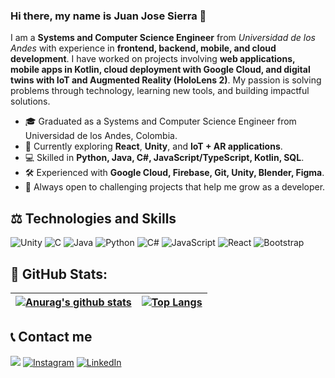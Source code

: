 ### Hi there, my name is Juan Jose Sierra 👋

I am a **Systems and Computer Science Engineer** from *Universidad de los Andes* with experience in **frontend, backend, mobile, and cloud development**. I have worked on projects involving **web applications, mobile apps in Kotlin, cloud deployment with Google Cloud, and digital twins with IoT and Augmented Reality (HoloLens 2)**. My passion is solving problems through technology, learning new tools, and building impactful solutions.  

- 🎓 Graduated as a Systems and Computer Science Engineer from Universidad de los Andes, Colombia.  
- 🌱 Currently exploring **React**, **Unity**, and **IoT + AR applications**.  
- 💻 Skilled in **Python, Java, C#, JavaScript/TypeScript, Kotlin, SQL**.  
- 🛠️ Experienced with **Google Cloud, Firebase, Git, Unity, Blender, Figma**.  
- 🚀 Always open to challenging projects that help me grow as a developer. 


## ⚖ Technologies and Skills
![Unity](https://img.shields.io/badge/unity-%23000000.svg?style=for-the-badge&logo=unity&logoColor=white)
![C](https://img.shields.io/badge/c-%2300599C.svg?style=for-the-badge&logo=c&logoColor=white)
![Java](https://img.shields.io/badge/java-%23ED8B00.svg?style=for-the-badge&logo=java&logoColor=white)
![Python](https://img.shields.io/badge/python-3670A0?style=for-the-badge&logo=python&logoColor=ffdd54)
![C#](https://img.shields.io/badge/c%23-%23239120.svg?style=for-the-badge&logo=c-sharp&logoColor=white)
![JavaScript](https://img.shields.io/badge/javascript-%23323330.svg?style=for-the-badge&logo=javascript&logoColor=%23F7DF1E)
![React](https://img.shields.io/badge/react-%2320232a.svg?style=for-the-badge&logo=react&logoColor=%2361DAFB)
![Bootstrap](https://img.shields.io/badge/bootstrap-%23563D7C.svg?style=for-the-badge&logo=bootstrap&logoColor=white) 


## 🌠 GitHub Stats:
| <a href="https://github.com/anuraghazra/github-readme-stats"><img align="center" src="https://github-readme-streak-stats.herokuapp.com/?user=Sydus1&theme=white&hide_border=true" alt="Anurag's github stats" /></a> | [![Top Langs](https://github-readme-stats.vercel.app/api/top-langs/?username=anuraghazra&layout=donut&hide=ShaderLab,HLSL,Mathematica)](https://github.com/anuraghazra/github-readme-stats) |
| ------------- | ------------- |



## 📞 Contact me
[<img src="https://img.shields.io/badge/Email-j.sierraa%40uniandes.edu.co-orange">](mailto:j.sierraa@uniandes.edu.co)
[![Instagram](https://img.shields.io/badge/Instagram-%23E4405F.svg?logo=Instagram&logoColor=white)](https://instagram.com/ju4nj0s3.s) 
[![LinkedIn](https://img.shields.io/badge/LinkedIn-%230077B5.svg?logo=linkedin&logoColor=white)](https://www.linkedin.com/in/sierra-juan-jose/)
